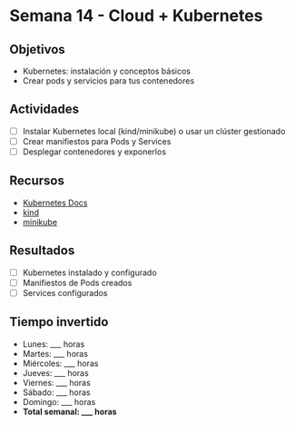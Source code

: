 # Semana 14 - Cloud + Kubernetes

## Objetivos
- Kubernetes: instalación y conceptos básicos
- Crear pods y servicios para tus contenedores

## Actividades
- [ ] Instalar Kubernetes local (kind/minikube) o usar un clúster gestionado
- [ ] Crear manifiestos para Pods y Services
- [ ] Desplegar contenedores y exponerlos

## Recursos
- [Kubernetes Docs](https://kubernetes.io/docs/home/)
- [kind](https://kind.sigs.k8s.io/)
- [minikube](https://minikube.sigs.k8s.io/)

## Resultados
- [ ] Kubernetes instalado y configurado
- [ ] Manifiestos de Pods creados
- [ ] Services configurados

## Tiempo invertido
- Lunes: ___ horas
- Martes: ___ horas
- Miércoles: ___ horas
- Jueves: ___ horas
- Viernes: ___ horas
- Sábado: ___ horas
- Domingo: ___ horas
- **Total semanal: ___ horas**
